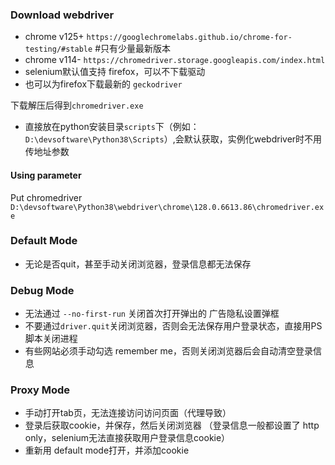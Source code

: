 ### Download webdriver
- chrome v125+ `https://googlechromelabs.github.io/chrome-for-testing/#stable` #只有少量最新版本
- chrome v114- `https://chromedriver.storage.googleapis.com/index.html`
- selenium默认值支持 firefox，可以不下载驱动
- 也可以为firefox下载最新的 `geckodriver`

下载解压后得到`chromedriver.exe`
- 直接放在python安装目录`scripts`下（例如：`D:\devsoftware\Python38\Scripts`）,会默认获取，实例化webdriver时不用传地址参数

#### Using parameter
Put chromedriver `D:\devsoftware\Python38\webdriver\chrome\128.0.6613.86\chromedriver.exe`


### Default Mode
- 无论是否quit，甚至手动关闭浏览器，登录信息都无法保存

### Debug Mode
- 无法通过 `--no-first-run` 关闭首次打开弹出的 广告隐私设置弹框
- 不要通过`driver.quit`关闭浏览器，否则会无法保存用户登录状态，直接用PS脚本关闭进程
- 有些网站必须手动勾选 remember me，否则关闭浏览器后会自动清空登录信息

### Proxy Mode
- 手动打开tab页，无法连接访问访问页面（代理导致）
- 登录后获取cookie，并保存，然后关闭浏览器 （登录信息一般都设置了 http only，selenium无法直接获取用户登录信息cookie）
- 重新用 default mode打开，并添加cookie
